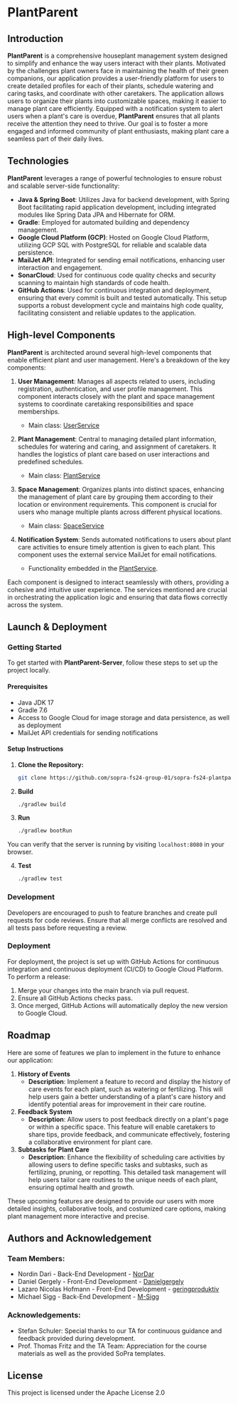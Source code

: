# PlantParent

## Introduction

**PlantParent** is a comprehensive houseplant management system designed to simplify and enhance the way users interact with their plants. Motivated by the challenges plant owners face in maintaining the health of their green companions, our application provides a user-friendly platform for users to create detailed profiles for each of their plants, schedule watering and caring tasks, and coordinate with other caretakers. The application allows users to organize their plants into customizable spaces, making it easier to manage plant care efficiently. Equipped with a notification system to alert users when a plant's care is overdue, **PlantParent** ensures that all plants receive the attention they need to thrive. Our goal is to foster a more engaged and informed community of plant enthusiasts, making plant care a seamless part of their daily lives.



## Technologies
**PlantParent** leverages a range of powerful technologies to ensure robust and scalable server-side functionality:

- **Java & Spring Boot**: Utilizes Java for backend development, with Spring Boot facilitating rapid application development, including integrated modules like Spring Data JPA and Hibernate for ORM.
- **Gradle**: Employed for automated building and dependency management.
- **Google Cloud Platform (GCP)**: Hosted on Google Cloud Platform, utilizing GCP SQL with PostgreSQL for reliable and scalable data persistence.
- **MailJet API**: Integrated for sending email notifications, enhancing user interaction and engagement.
- **SonarCloud**: Used for continuous code quality checks and security scanning to maintain high standards of code health.
- **GitHub Actions**: Used for continuous integration and deployment, ensuring that every commit is built and tested automatically. This setup supports a robust development cycle and maintains high code quality, facilitating consistent and reliable updates to the application.

## High-level Components


**PlantParent** is architected around several high-level components that enable efficient plant and user management. Here's a breakdown of the key components:

1. **User Management**: Manages all aspects related to users, including registration, authentication, and user profile management. This component interacts closely with the plant and space management systems to coordinate caretaking responsibilities and space memberships.
   - Main class: [UserService](https://github.com/sopra-fs24-group-01/sopra-fs24-plantparent-server/blob/e06ee0cdb0bd6eeb6256053d1a5b641a8903e42b/src/main/java/ch/uzh/ifi/hase/soprafs24/service/UserService.java)

2. **Plant Management**: Central to managing detailed plant information, schedules for watering and caring, and assignment of caretakers. It handles the logistics of plant care based on user interactions and predefined schedules.
   - Main class: [PlantService](https://github.com/sopra-fs24-group-01/sopra-fs24-plantparent-server/blob/e06ee0cdb0bd6eeb6256053d1a5b641a8903e42b/src/main/java/ch/uzh/ifi/hase/soprafs24/service/PlantService.java) 

3. **Space Management**: Organizes plants into distinct spaces, enhancing the management of plant care by grouping them according to their location or environment requirements. This component is crucial for users who manage multiple plants across different physical locations.
   - Main class: [SpaceService](https://github.com/sopra-fs24-group-01/sopra-fs24-plantparent-server/blob/e06ee0cdb0bd6eeb6256053d1a5b641a8903e42b/src/main/java/ch/uzh/ifi/hase/soprafs24/service/SpaceService.java)

4. **Notification System**: Sends automated notifications to users about plant care activities to ensure timely attention is given to each plant. This component uses the external service MailJet for email notifications.
   - Functionality embedded in the [PlantService](https://github.com/sopra-fs24-group-01/sopra-fs24-plantparent-server/blob/e06ee0cdb0bd6eeb6256053d1a5b641a8903e42b/src/main/java/ch/uzh/ifi/hase/soprafs24/service/PlantService.java). 

Each component is designed to interact seamlessly with others, providing a cohesive and intuitive user experience. The services mentioned are crucial in orchestrating the application logic and ensuring that data flows correctly across the system.

## Launch & Deployment
### Getting Started
To get started with **PlantParent-Server**, follow these steps to set up the project locally.

#### Prerequisites
- Java JDK 17
- Gradle 7.6
- Access to Google Cloud for image storage and data persistence, as well as deployment
- MailJet API credentials for sending notifications

#### Setup Instructions


1. **Clone the Repository:**
   ```bash
   git clone https://github.com/sopra-fs24-group-01/sopra-fs24-plantparent-server.git

2. **Build**
    ```bash
    ./gradlew build
    ```

3. **Run**

    ```bash
    ./gradlew bootRun
    ```

You can verify that the server is running by visiting `localhost:8080` in your browser.

4. **Test**

    ```bash
    ./gradlew test
    ```
### Development
Developers are encouraged to push to feature branches and create pull requests for code reviews. Ensure that all merge conflicts are resolved and all tests pass before requesting a review. 

### Deployment
For deployment, the project is set up with GitHub Actions for continuous integration and continuous deployment (CI/CD) to Google Cloud Platform. To perform a release:
1. Merge your changes into the main branch via pull request.
2. Ensure all GitHub Actions checks pass.
3. Once merged, GitHub Actions will automatically deploy the new version to Google Cloud.

## Roadmap
Here are some of features we plan to implement in the future to enhance our application:
1. **History of Events**
   * **Description**: Implement a feature to record and display the history of care events for each plant, such as watering or fertilizing. This will help users gain a better understanding of a plant's care history and identify potential areas for improvement in their care routine.
2. **Feedback System**
   * **Description**: Allow users to post feedback directly on a plant's page or within a specific space. This feature will enable caretakers to share tips, provide feedback, and communicate effectively, fostering a collaborative environment for plant care.
3. **Subtasks for Plant Care**
    * **Description**: Enhance the flexibility of scheduling care activities by allowing users to define specific tasks and subtasks, such as fertilizing, pruning, or repotting. This detailed task management will help users tailor care routines to the unique needs of each plant, ensuring optimal health and growth. 

These upcoming features are designed to provide our users with more detailed insights, collaborative tools, and costumized care options, making plant management more interactive and precise.

## Authors and Acknowledgement
### Team Members:

* Nordin Dari - Back-End Development - [NorDar](https://github.com/NorDar)
* Daniel Gergely - Front-End Development - [Danielgergely](https://github.com/Danielgergely)
* Lazaro Nicolas Hofmann - Front-End Development - [geringproduktiv](https://github.com/geringproduktiv)
* Michael Sigg - Back-End Development - [M-Sigg](https://github.com/M-Sigg)

### Acknowledgements:
* Stefan Schuler: Special thanks to our TA for continuous guidance and feedback provided during development.
* Prof. Thomas Fritz and the TA Team: Appreciation for the course materials as well as the provided SoPra templates. 

## License

This project is licensed under the Apache License 2.0
